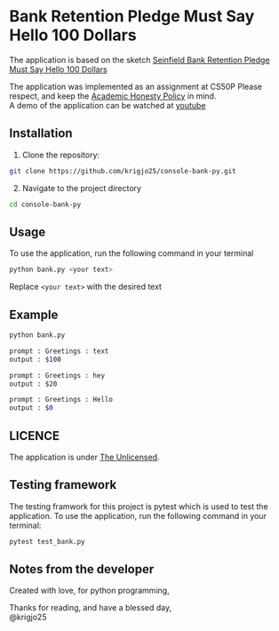 # Bank Retention Pledge Must Say Hello 100 Dollars

The application is based on the sketch [Seinfield Bank Retention Pledge Must Say Hello 100 Dollars](https://www.youtube.com/watch?v=IN6cJ_wGmsk) 

The application was implemented as an assignment at CS50P
Please respect, and keep the [Academic Honesty Policy](https://cs50.harvard.edu/x/2023/honesty/) in mind.<br>
A demo of the application can be watched at [youtube](https://www.youtube.com/watch?v=jHZuzD4f4rg)

## Installation

1. Clone the repository:
```sh
git clone https://github.com/krigjo25/console-bank-py.git
```

2. Navigate to the project directory
```sh
cd console-bank-py
```

##  Usage

To use the application, run the following command in your terminal

```sh
python bank.py <your text>
```
Replace `<your text>` with the desired text

## Example

```sh
python bank.py

prompt : Greetings : text
output : $100

prompt : Greetings : hey
output : $20

prompt : Greetings : Hello
output : $0 
```

## LICENCE

The application is under [The Unlicensed](./LICENCE).

##  Testing framework

The testing framwork for this project is pytest
which is used to test the application. 
To use the application, run the following command in your terminal:
```sh
pytest test_bank.py
```

## Notes from the developer

Created with love, for python programming,

Thanks for reading, and have a blessed day,<br>
@krigjo25


